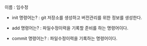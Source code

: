 이름 : 임수정
- init 명령어는?
 : git 저장소를 생성하고 버전관리를 위한 정보를 생성한다.

- add 명령어는?
 : 파일수정이력을 기록할 준비를 하는 명령어이다.

- commit 명령어는?
 : 파일수정이력을 기록하는 명령어이다.
